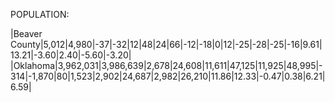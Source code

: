 POPULATION:

|Beaver County|5,012|4,980|-37|-32|12|48|24|66|-12|-18|0|12|-25|-28|-25|-16|9.61|13.21|-3.60|2.40|-5.60|-3.20|
|Oklahoma|3,962,031|3,986,639|2,678|24,608|11,611|47,125|11,925|48,995|-314|-1,870|80|1,523|2,902|24,687|2,982|26,210|11.86|12.33|-0.47|0.38|6.21|6.59|
